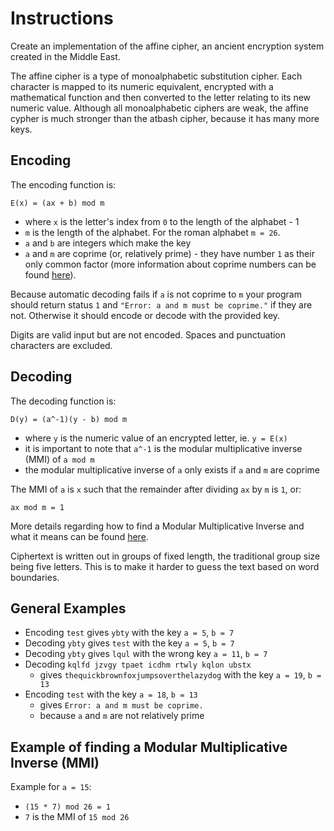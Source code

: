 # Instructions

Create an implementation of the affine cipher,
an ancient encryption system created in the Middle East.

The affine cipher is a type of monoalphabetic substitution cipher.
Each character is mapped to its numeric equivalent, encrypted with
a mathematical function and then converted to the letter relating to
its new numeric value. Although all monoalphabetic ciphers are weak,
the affine cypher is much stronger than the atbash cipher,
because it has many more keys.

## Encoding

The encoding function is:

  `E(x) = (ax + b) mod m`
  -  where `x` is the letter's index from `0` to the length of the alphabet - 1
  -  `m` is the length of the alphabet. For the roman alphabet `m = 26`.
  -  `a` and `b` are integers which make the key
  -  `a` and `m` are coprime (or, relatively prime) - they have number `1` as their only common factor (more information
     about coprime numbers can be found [here](https://en.wikipedia.org/wiki/Coprime_integers)).

Because automatic decoding fails if `a` is not coprime to `m` your
program should return status `1` and `"Error: a and m must be coprime."`
if they are not.  Otherwise it should encode or decode with the
provided key.

Digits are valid input but are not encoded. Spaces and punctuation characters are excluded.

## Decoding

The decoding function is:

  `D(y) = (a^-1)(y - b) mod m`
  -  where `y` is the numeric value of an encrypted letter, ie. `y = E(x)`
  -  it is important to note that `a^-1` is the modular multiplicative inverse (MMI)
     of `a mod m`
  -  the modular multiplicative inverse of `a` only exists if `a` and `m` are
     coprime

The MMI of `a` is `x` such that the remainder after dividing `ax` by `m` is `1`, or:

  `ax mod m = 1`

More details regarding how to find a Modular Multiplicative Inverse
and what it means can be found [here](https://en.wikipedia.org/wiki/Modular_multiplicative_inverse).

Ciphertext is written out in groups of fixed length, the traditional group
size being five letters. This is to make it harder to guess the text based on word boundaries.

## General Examples

 - Encoding `test` gives `ybty` with the key `a = 5`, `b = 7`
 - Decoding `ybty` gives `test` with the key `a = 5`, `b = 7`
 - Decoding `ybty` gives `lqul` with the wrong key `a = 11`, `b = 7`
 - Decoding `kqlfd jzvgy tpaet icdhm rtwly kqlon ubstx`
   - gives `thequickbrownfoxjumpsoverthelazydog` with the key `a = 19`, `b = 13`
 - Encoding `test` with the key `a = 18`, `b = 13`
   - gives `Error: a and m must be coprime.`
   - because `a` and `m` are not relatively prime

## Example of finding a Modular Multiplicative Inverse (MMI)

Example for `a = 15`:
  - `(15 * 7) mod 26 = 1`
  - `7` is the MMI of `15 mod 26`
